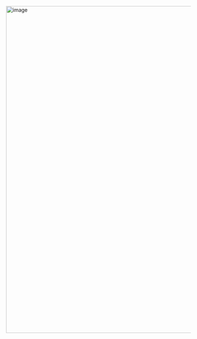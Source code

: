 
<img width="598" height="892" alt="image" src="https://github.com/user-attachments/assets/3a659cec-cf70-459a-b67f-ec9da221ce0f" />
